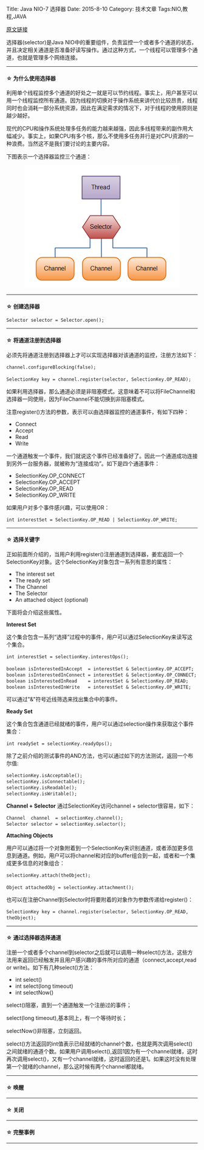 Title: Java NIO-7 选择器
Date: 2015-8-10 
Category: 技术文章
Tags:NIO,教程,JAVA

<a href=http://tutorials.jenkov.com/java-nio/selectors.html>原文链接</a>

选择器(selector)是Java NIO中的重要组件，负责监控一个或者多个通道的状态，并且决定相关通道是否准备好读写操作。通过这种方式，一个线程可以管理多个通道，也就是管理多个网络连接。
<hr>

<h4>&#9734;&nbsp;为什么使用选择器</h4>

利用单个线程监控多个通道的好处之一就是可以节约线程。事实上，用户甚至可以用一个线程监控所有通道。因为线程的切换对于操作系统来讲代价比较昂贵，线程同时也会消耗一部分系统资源，因此在满足需求的情况下，对于线程的使用原则是越少越好。

现代的CPU和操作系统处理多任务的能力越来越强，因此多线程带来的副作用大幅减少。事实上，如果CPU有多个核，那么不使用多任务并行是对CPU资源的一种浪费。当然这不是我们要讨论的主要内容。

下图表示一个选择器监控三个通道：

<p align="center">
	<img class=embeded-img src="./images/overview-selectors.png">
</p>

<hr>

<h4>&#9734;&nbsp;创建选择器</h4>


	Selector selector = Selector.open();

<hr>

<h4>&#9734;&nbsp;将通道注册到选择器</h4>

必须先将通道注册到选择器上才可以实现选择器对该通道的监控，注册方法如下：

	channel.configureBlocking(false);

	SelectionKey key = channel.register(selector, SelectionKey.OP_READ);
    
如果利用选择器，那么通道必须是非阻塞模式。这意味着不可以将FileChannel和选择器一同使用，因为FileChannel不能切换到非阻塞模式。

注意register()方法的参数，表示可以由选择器监控的通道事件，有如下四种：

+	Connect
+	Accept
+	Read
+	Write	

一个通道触发一个事件，我们就说这个事件已经准备好了。因此一个通道成功连接到另外一台服务器，就被称为“连接成功”。如下是四个通道事件：

+	SelectionKey.OP_CONNECT
+	SelectionKey.OP_ACCEPT
+	SelectionKey.OP_READ
+	SelectionKey.OP_WRITE

如果用户对多个事件感兴趣，可以使用OR：

	int interestSet = SelectionKey.OP_READ | SelectionKey.OP_WRITE; 
    
<hr>
<h4>&#9734;&nbsp;选择关键字</h4>

正如前面所介绍的，当用户利用register()注册通道到选择器，姜宏返回一个SelectionKey对象。这个SelectionKey对象包含一系列有意思的属性：

+	The interest set
+	The ready set
+	The Channel
+	The Selector
+	An attached object (optional)

下面将会介绍这些属性。

**Interest Set**

这个集合包含一系列“选择”过程中的事件，用户可以通过SelectionKey来读写这个集合。
```
int interestSet = selectionKey.interestOps();

boolean isInterestedInAccept  = interestSet & SelectionKey.OP_ACCEPT;
boolean isInterestedInConnect = interestSet & SelectionKey.OP_CONNECT;
boolean isInterestedInRead    = interestSet & SelectionKey.OP_READ;
boolean isInterestedInWrite   = interestSet & SelectionKey.OP_WRITE; 
```
可以通过"&"符号近线筛选来找出集合中的事件。

**Ready Set**

这个集合包含通道已经就绪的事件，用户可以通过selection操作来获取这个事件集合：

	int readySet = selectionKey.readyOps();
    
除了之前介绍的测试事件的AND方法，也可以通过如下的方法测试，返回一个布尔值:

```
selectionKey.isAcceptable();
selectionKey.isConnectable();
selectionKey.isReadable();
selectionKey.isWritable();
```

**Channel + Selector**
通过SelectionKey访问channel + selector很容易，如下：
	
    Channel  channel  = selectionKey.channel();
	Selector selector = selectionKey.selector(); 

**Attaching Objects**

用户可以通过将一个对象附着到一个SelectionKey来识别通道，或者添加更多信息到通道。例如，用户可以将channel和对应的buffer组合到一起，或者和一个集成更多信息的对象组合：

	selectionKey.attach(theObject);

	Object attachedObj = selectionKey.attachment();
    
也可以在注册Channel到Selector时将要附着的对象作为参数传递给register()：
	
    SelectionKey key = channel.register(selector, SelectionKey.OP_READ, theObject);
    
<hr>

<h4>&#9734;&nbsp;通过选择器选择通道</h4>

注册一个或者多个channel到selector之后就可以调用一种select()方法，这些方法用来返回已经触发并且用户感兴趣的事件所对应的通道（connect,accept,read or write)。如下有几种select()方法：

+	int select()
+	int select(long timeout)
+	int selectNow()

select()阻塞，直到一个通道触发一个注册过的事件；

select(long timeout),基本同上，有一个等待时长；

selectNow()非阻塞，立刻返回。

select()方法返回的int值表示已经就绪的channel个数，也就是两次调用select()之间就绪的通道个数。如果用户调用select(),返回1因为有一个channel就绪，这时再次调用select()，又有一个channel就绪，这时返回的还是1。如果这时没有处理第一个就绪的channel，那么这时候有两个channel都就绪。


<hr>

<h4>&#9734;&nbsp;唤醒</h4>


<hr>
<h4>&#9734;&nbsp;关闭</h4>


<hr>

<h4>&#9734;&nbsp;完整事例</h4>


<hr>

